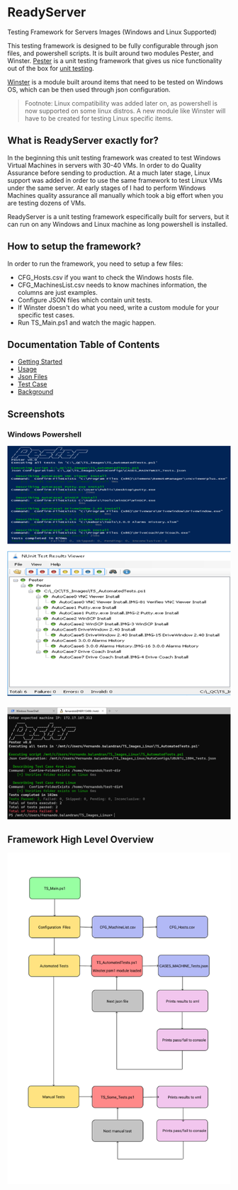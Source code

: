 # ReadyServer

Testing Framework for Servers Images (Windows and Linux Supported)

This testing framework is designed to be fully configurable through json files, and powershell scripts. It is built around two modules Pester, and Winster. [Pester](https://github.com/pester/Pester) is a unit testing framework that gives us nice functionality out of the box for [unit testing](https://en.wikipedia.org/wiki/Unit_testing).

[Winster](https://github.com/TheFern2/Winster) is a module built around items that need to be tested on Windows OS, which can be then used through json configuration.

> Footnote: Linux compatibility was added later on, as powershell is now supported on some linux distros. A new module like Winster will have to be created for testing Linux specific items.

## What is ReadyServer exactly for?

In the beginning this unit testing framework was created to test Windows Virtual Machines in servers with 30-40 VMs. In order to do Quality Assurance before sending to production. At a much later stage, Linux support was added in order to use the same framework to test Linux VMs under the same server. At early stages of I had to perform Windows Machines quality assurance all manually which took a big effort when you are testing dozens of VMs.

ReadyServer is a unit testing framework especifically built for servers, but it can run on any Windows and Linux machine as long powershell is installed.

## How to setup the framework?

In order to run the framework, you need to setup a few files:

- CFG_Hosts.csv if you want to check the Windows hosts file.
- CFG_MachinesList.csv needs to know machines information, the columns are just examples.
- Configure JSON files which contain unit tests.
- If Winster doesn't do what you need, write a custom module for your specific test cases.
- Run TS_Main.ps1 and watch the magic happen.

## Documentation Table of Contents

- [Getting Started](./Docs/Getting-Started.md)
- [Usage](./Docs/Usage.md)
- [Json Files](./Docs/Json-Files.md)
- [Test Case](./Docs/Test-Case.md)
- [Background](./Docs/Background.md)

## Screenshots

### Windows Powershell

![Pester Example](./Docs/images/PesterRanExample_.png)

![Results Viewer](./Docs/images/ResultsViewer_.png)

###

![Pester Example](./Docs/images/LinuxRun.png)

## Framework High Level Overview

![Overview](./Docs/images/Overview.png)
